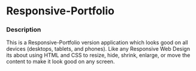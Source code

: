 # Responsive-Portfolio


### **Description**

This is a Responsive-Portfolio version application which looks good on all devices (desktops, tablets, and phones). Like any Responsive Web Design its about using HTML and CSS to resize, hide, shrink, enlarge, or move the content to make it look good on any screen.

